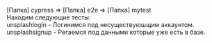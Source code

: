 [Папка] cypress => [Папка] e2e => [Папка] mytest <br>
Находим следующие тесты: <br>
unsplashlogin - Логинимся под несуществуюшщим аккаунтом. <br>
unsplashsignup - Регаемся под данными которые уже есть в базе. <br>
